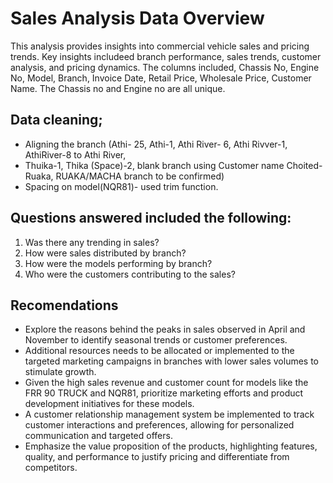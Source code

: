 # Sales Analysis Data Overview
This analysis provides insights into commercial vehicle sales and pricing trends. Key insights includeed branch performance, sales trends, customer analysis, and pricing dynamics.
The columns included, Chassis No, Engine No, Model, Branch, Invoice Date, Retail Price, Wholesale Price, Customer Name.
The Chassis no and Engine no are all unique.

## Data cleaning;
- Aligning the branch (Athi- 25, Athi-1, Athi River- 6, Athi Rivver-1, AthiRiver-8 to Athi River, 
- Thuika-1, Thika (Space)-2,  blank branch using Customer name Choited- Ruaka, RUAKA/MACHA branch to be confirmed)
- Spacing on model(NQR81)- used trim function.

## Questions answered included the following:
1. Was there any trending in sales?
2. How were sales distributed by branch?
3. How were the models performing by branch?
4. Who were the customers contributing to the sales?
## Recomendations
- Explore the reasons behind the peaks in sales observed in April and November to identify seasonal trends or customer preferences.
- Additional resources needs to be allocated or implemented to the targeted marketing campaigns in branches with lower sales volumes to stimulate  growth.
- Given the high sales revenue and customer count for models like the FRR 90 TRUCK and NQR81, prioritize marketing efforts and product development initiatives for these models.
- A customer relationship management system be implemented to track customer interactions and preferences, allowing for personalized communication and targeted offers.
- Emphasize the value proposition of the products, highlighting features, quality, and performance to justify pricing and differentiate from competitors.

